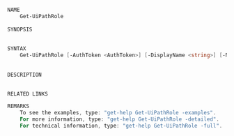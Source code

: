 ﻿```PowerShell

NAME
    Get-UiPathRole
    
SYNOPSIS
    
    
SYNTAX
    Get-UiPathRole [-AuthToken <AuthToken>] [-DisplayName <string>] [-Name <string>] [<CommonParameters>]
    
    
DESCRIPTION
    

RELATED LINKS

REMARKS
    To see the examples, type: "get-help Get-UiPathRole -examples".
    For more information, type: "get-help Get-UiPathRole -detailed".
    For technical information, type: "get-help Get-UiPathRole -full".



```
